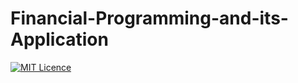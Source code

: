# Financial-Programming-and-its-Application

[![MIT Licence](https://badges.frapsoft.com/os/mit/mit.svg?v=103)](https://opensource.org/licenses/mit-license.php) 
